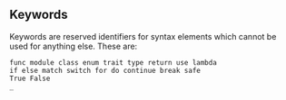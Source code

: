 ## Keywords

Keywords are reserved identifiers for syntax elements which cannot be used for
anything else. These are:

```
func module class enum trait type return use lambda
if else match switch for do continue break safe
True False
_
```
